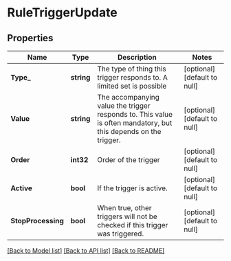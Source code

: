 # RuleTriggerUpdate

## Properties
Name | Type | Description | Notes
------------ | ------------- | ------------- | -------------
**Type_** | **string** | The type of thing this trigger responds to. A limited set is possible | [optional] [default to null]
**Value** | **string** | The accompanying value the trigger responds to. This value is often mandatory, but this depends on the trigger. | [optional] [default to null]
**Order** | **int32** | Order of the trigger | [optional] [default to null]
**Active** | **bool** | If the trigger is active. | [optional] [default to null]
**StopProcessing** | **bool** | When true, other triggers will not be checked if this trigger was triggered. | [optional] [default to null]

[[Back to Model list]](../README.md#documentation-for-models) [[Back to API list]](../README.md#documentation-for-api-endpoints) [[Back to README]](../README.md)

